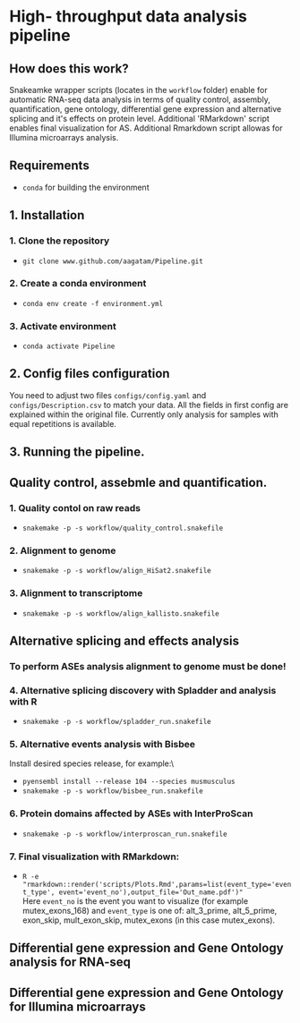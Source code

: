 # High- throughput data analysis pipeline

## How does this work?
Snakeamke wrapper scripts (locates in the `workflow` folder) enable for automatic RNA-seq data analysis in terms of quality control, assembly, quantification, gene ontology, differential gene expression and alternative splicing and it's effects on protein level. Additional 'RMarkdown' script enables final visualization for AS.
Additional Rmarkdown script allowas for Illumina microarrays analysis.

## Requirements
 - `conda` for building the environment

## 1. Installation
### 1. Clone the repository
 - `git clone www.github.com/aagatam/Pipeline.git`
### 2. Create a conda environment
 - `conda env create -f environment.yml`
### 3. Activate environment
 - `conda activate Pipeline`

## 2. Config files configuration
 You need to adjust two files `configs/config.yaml` and `configs/Description.csv` to match your data. All the fields in first config are explained within the original file. Currently only analysis for samples with equal repetitions is available.

## 3. Running the pipeline.
## Quality control, assebmle and quantification.
### 1. Quality contol on raw reads
 - `snakemake -p -s workflow/quality_control.snakefile`
### 2. Alignment to genome
 - `snakemake -p -s workflow/align_HiSat2.snakefile`
### 3. Alignment to transcriptome
 - `snakemake -p -s workflow/align_kallisto.snakefile`

## Alternative splicing and effects analysis
### To perform ASEs analysis alignment to genome must be done!

### 4. Alternative splicing discovery with Spladder and analysis with R
 - `snakemake -p -s workflow/spladder_run.snakefile`
### 5. Alternative events analysis with Bisbee
Install desired species release, for example:\
 - `pyensembl install --release 104 --species musmusculus`
 - `snakemake -p -s workflow/bisbee_run.snakefile`
### 6. Protein domains affected by ASEs with InterProScan
 - `snakemake -p -s workflow/interproscan_run.snakefile`
### 7. Final visualization with RMarkdown:
 - `R -e "rmarkdown::render('scripts/Plots.Rmd',params=list(event_type='event_type', event='event_no'),output_file='Out_name.pdf')"` \
 Here `event_no` is the event you want to visualize (for example mutex_exons_168) and `event_type` is one of: alt_3_prime, alt_5_prime, exon_skip, mult_exon_skip, mutex_exons (in this case mutex_exons).

## Differential gene expression and Gene Ontology analysis for RNA-seq

## Differential gene expression and Gene Ontology for Illumina microarrays
